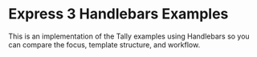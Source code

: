Express 3 Handlebars Examples
===

This is an implementation of the Tally examples using Handlebars so you can compare the focus, template structure, and workflow.